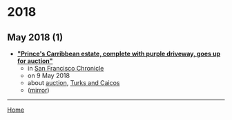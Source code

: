 # 2018

## May 2018 (1)

 - [**"Prince's Carribbean estate, complete with purple driveway, goes up for auction"**](https://www.sfchronicle.com/realestate/article/Prince-Carribbean-estate-auction-purple-driveway-12897506.php)
    - in [San Francisco Chronicle](../../../publications/p-t/san-francisco-chronicle/index.md)
    - on 9 May 2018
    - about [auction](../../../topics/auction/index.md), [Turks and Caicos](../../../topics/turks-and-caicos/index.md)
    - ([mirror](https://web.archive.org/web/*/https://www.sfchronicle.com/realestate/article/Prince-Carribbean-estate-auction-purple-driveway-12897506.php))

----

[Home](../index.md)
